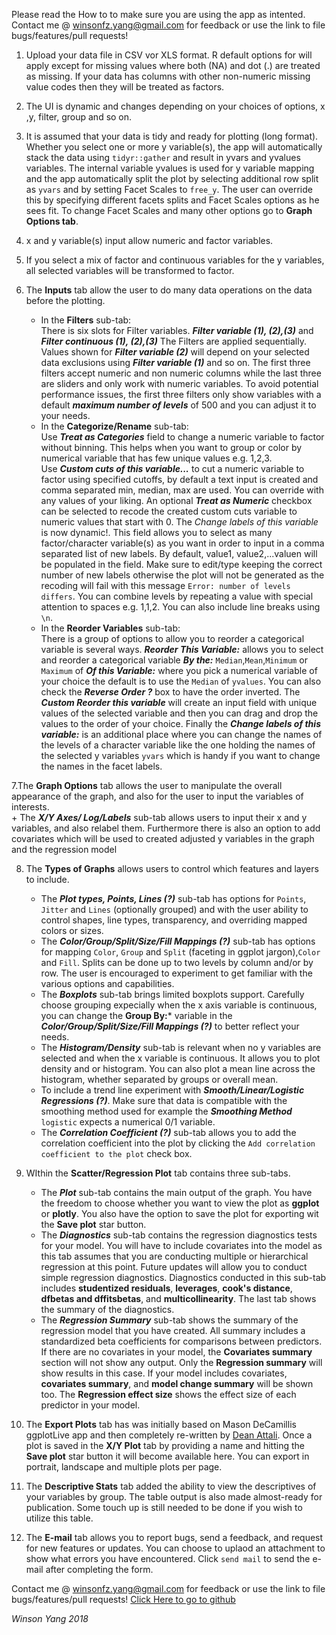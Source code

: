 ﻿Please read the How to to make sure you are using the app as intented.
Contact me @ winsonfz.yang@gmail.com for feedback or use the link to file bugs/features/pull requests!
1. Upload your data file in CSV vor XLS format. R default options for will apply except for missing values where both (NA) and dot (.) are treated as missing. If your data has columns with other non-numeric missing value codes then they will be treated as factors.

2. The UI is dynamic and changes depending on your choices of options, x ,y, filter, group and so on.

3. It is assumed that your data is tidy and ready for plotting (long format). Whether you select one or more y variable(s), the app will automatically stack the data using `tidyr::gather` and result in yvars and yvalues variables. The internal variable yvalues is used for y variable mapping and the app automatically split the plot by selecting additional row split as `yvars` and by setting Facet Scales to `free_y`. The user can override this by specifying different facets splits and Facet Scales options as he sees fit. To change Facet Scales and many other options go to **Graph Options tab**.

4. x and y variable(s) input allow numeric and factor variables.

5. If you select a mix of factor and continuous variables for the y variables, all selected variables will be transformed to factor.

6. The **Inputs** tab allow the user to do many data operations on the data before the plotting.
    + In the **Filters** sub-tab:  
    There is six slots for Filter variables. ***Filter variable (1), (2),(3)*** and ***Filter continuous (1), (2),(3)***
    The Filters are applied sequentially. Values shown for ***Filter variable (2)*** will depend on your selected data exclusions using ***Filter variable (1)*** and so on. The first three filters accept numeric and non numeric columns while the last three are sliders and only work with numeric variables. To avoid potential performance issues, the first three filters only show variables with a default ***maximum number of levels*** of 500 and you can adjust it to your needs.  
    + In the **Categorize/Rename** sub-tab:    
    Use ***Treat as Categories*** field to change a numeric variable to factor without binning. This helps when you want to group or color by numerical variable that has few unique values e.g. 1,2,3.  
    Use ***Custom cuts of this variable...*** to cut a numeric variable to factor using specified cutoffs, by default a text input is created and  comma separated min, median, max are used. You can override with any values of your liking. An optional  ***Treat as Numeric*** checkbox can be selected to recode the created custom cuts variable to numeric values that start with 0. 
    The *Change labels of this variable* is now dynamic!. This field allows you to select as many factor/character variable(s) as you want in order to input in a comma separated list of new labels. By default, value1, value2,...valuen will be populated in the field. Make sure to edit/type keeping the correct number of new labels otherwise the plot will not be generated as the recoding will fail with this message `Error: number of levels differs`. You can combine levels by repeating a value with special attention to spaces e.g. 1,1,2. You can also include line breaks using `\n`.
    + In the **Reorder Variables** sub-tab:  
    There is a group of options to allow you to reorder a categorical variable is several ways. ***Reorder This Variable:*** allows you to select and reorder a categorical variable ***By the:***  `Median`,`Mean`,`Minimum` or `Maximum` of ***Of this Variable:*** where you pick a numerical variable of your choice the default is to use the `Median` of `yvalues`. You can also check the ***Reverse Order ?*** box to have the order inverted. The ***Custom Reorder this variable*** will create an input field with unique values of the selected variable and then you can drag and drop the values to the order of your choice. Finally the  ***Change labels of this variable:*** is an additional place where you can change the names of the levels of a character variable like the one holding the names of the selected y variables `yvars` which is handy if you want to change the names in the facet labels.  

7.The **Graph Options** tab allows the user to manipulate the overall appearance of the graph, and also for the user to input the variables of interests.  
    + The ***X/Y Axes/ Log/Labels*** sub-tab allows users to input their x and y variables, and also relabel them. Furthermore there is also an option to add covariates which will be used to created adjusted y variables in the graph and the regression model  

8. The **Types of Graphs** allows users to control which features and layers to include.  
    + The ***Plot types, Points, Lines (?)*** sub-tab has options for `Points`, `Jitter` and `Lines` (optionally grouped) and with the user ability to control shapes, line types, transparency, and overriding mapped colors or sizes.  
    + The ***Color/Group/Split/Size/Fill Mappings (?)*** sub-tab has options for mapping `Color`, `Group` and `Split` (faceting in ggplot jargon),`Color` and `Fill`. Splits can be done up to two levels by column and/or by row. The user is encouraged to experiment to get familiar with the various options and capabilities.  
    + The ***Boxplots*** sub-tab brings limited boxplots support. Carefully choose grouping expecially when the x axis variable is continuous, you can change the **Group By:*** variable in the ***Color/Group/Split/Size/Fill Mappings (?)*** to better reflect your needs.  
    + The ***Histogram/Density*** sub-tab is relevant when no y variables are selected and when the x variable is continuous. It allows you to plot density and or histogram. You can also plot a mean line across the histogram, whether separated by groups or overall mean.
    + To include a trend line experiment with ***Smooth/Linear/Logistic Regressions (?)***. Make sure that data is compatible with the smoothing method used for example the ***Smoothing Method*** `logistic` expects a numerical 0/1 variable.  
    + The ***Correlation Coefficient (?)*** sub-tab allows you to add the correlation coefficient into the plot by clicking the `Add correlation coefficient to the plot` check box.  

9. WIthin the **Scatter/Regression Plot** tab contains three sub-tabs. 
    + The ***Plot*** sub-tab contains the main output of the graph. You have the freedom to choose whether you want to view the plot as **ggplot** or **plotly**. You also have the option to save the plot for exporting wit the **Save plot** star button.
    + The ***Diagnostics*** sub-tab contains the regression diagnostics tests for your model. You will have to include covariates into the model as this tab assumes that you are conducting multiple or hierarchical regression at this point. Future updates will allow you to conduct simple regression diagnostics. Diagnostics conducted in this sub-tab includes **studentized residuals**, **leverages**, **cook's distance**, **dfbetas and dffitsbetas**, and **multicollinearity**. The last tab shows the summary of the diagnostics.
    + The ***Regression Summary*** sub-tab shows the summary of the regression model that you have created. All summary includes a standardized beta coefficients for comparisons between predictors. If there are no covariates in your model, the **Covariates summary** section will not show any output. Only the **Regression summary** will show results in this case. If your model includes covariates, **covariates summary**, and **model change summary** will be shown too. The **Regression effect size** shows the effect size of each predictor in your model. 

10. The **Export Plots** tab has was initially based on Mason DeCamillis ggplotLive app and then completely re-written by <a href="https://github.com/daattali" target="_blank">Dean Attali</a>. Once a plot is saved in the **X/Y Plot** tab by providing a name and hitting the **Save plot** star button it will become available here. You can export in portrait, landscape and multiple plots per page.

11. The **Descriptive Stats** tab added the ability to view the descriptives of your variables by group. The table output is also made almost-ready for publication. Some touch up is still needed to be done if you wish to utilize this table.

13. The **E-mail** tab allows you to report bugs, send a feedback, and request for new features or updates. You can choose to uplaod an attachment to show what errors you have encountered. Click `send mail` to send the e-mail after completing the form.


Contact me @ winsonfz.yang@gmail.com for feedback or use the link to file bugs/features/pull requests!
<a href="https://github.com/winsonfzyang/DEViS/issues" target="_blank">Click Here to go to github</a>

*Winson Yang 2018*

